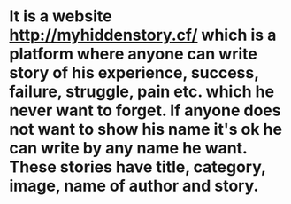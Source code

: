 # It is a website http://myhiddenstory.cf/ which is a platform where anyone can write story of his experience, success, failure, struggle, pain etc. which he never want to forget. If anyone does not want to show his name it's ok he can write by any name he want. These stories have title, category, image, name of author and story. 
